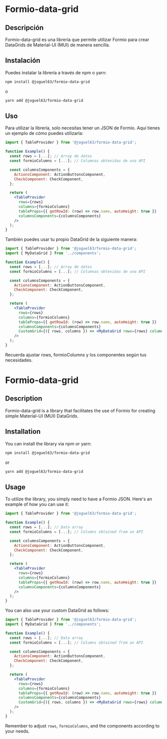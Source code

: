# Formio-data-grid

## Descripción

Formio-data-grid es una librería que permite utilizar Formio para crear DataGrids de Material-UI (MUI) de manera sencilla.

## Instalación

Puedes instalar la librería a través de npm o yarn:

```bash
npm install @joguel63/formio-data-grid
```

o

```bash
yarn add @joguel63/formio-data-grid
```

## Uso

Para utilizar la librería, solo necesitas tener un JSON de Formio. Aquí tienes un ejemplo de cómo puedes utilizarla:

```jsx
import { TableProvider } from '@joguel63/formio-data-grid';

function Example() {
  const rows = [...]; // Array de datos
  const formioColumns = [...]; // Columnas obtenidas de una API

  const columnsComponents = {
    ActionsComponent: ActionButtonsComponent,
    CheckComponent: CheckComponent,
  };

  return (
    <TableProvider
      rows={rows}
      columns={formioColumns}
      tableProps={{ getRowId: (row) => row.name, autoHeight: true }}
      columnsComponents={columnsComponents}
    />
  );
}
```

También puedes usar tu propio DataGrid de la siguiente manera:

```jsx
import { TableProvider } from '@joguel63/formio-data-grid';
import { MyDataGrid } from '../components';

function Example() {
  const rows = [...]; // Array de datos
  const formioColumns = [...]; // Columnas obtenidas de una API

  const columnsComponents = {
    ActionsComponent: ActionButtonsComponent,
    CheckComponent: CheckComponent,
  };

  return (
    <TableProvider
      rows={rows}
      columns={formioColumns}
      tableProps={{ getRowId: (row) => row.name, autoHeight: true }}
      columnsComponents={columnsComponents}
      CustomGrid={({ rows, columns }) => <MyDataGrid rows={rows} columns={columns} disableHeaderCheckbox={true} />}
    />
  );
}
```

Recuerda ajustar rows, formioColumns y los componentes según tus necesidades.


# Formio-data-grid

## Description

Formio-data-grid is a library that facilitates the use of Formio for creating simple Material-UI (MUI) DataGrids.

## Installation

You can install the library via npm or yarn:

```bash
npm install @joguel63/formio-data-grid
```

or

```bash
yarn add @joguel63/formio-data-grid
```

## Usage

To utilize the library, you simply need to have a Formio JSON. Here's an example of how you can use it:

```jsx
import { TableProvider } from '@joguel63/formio-data-grid';

function Example() {
  const rows = [...]; // Data array
  const formioColumns = [...]; // Columns obtained from an API

  const columnsComponents = {
    ActionsComponent: ActionButtonsComponent,
    CheckComponent: CheckComponent,
  };

  return (
    <TableProvider
      rows={rows}
      columns={formioColumns}
      tableProps={{ getRowId: (row) => row.name, autoHeight: true }}
      columnsComponents={columnsComponents}
    />
  );
}
```

You can also use your custom DataGrid as follows:

```jsx
import { TableProvider } from '@joguel63/formio-data-grid';
import { MyDataGrid } from '../components';

function Example() {
  const rows = [...]; // Data array
  const formioColumns = [...]; // Columns obtained from an API

  const columnsComponents = {
    ActionsComponent: ActionButtonsComponent,
    CheckComponent: CheckComponent,
  };

  return (
    <TableProvider
      rows={rows}
      columns={formioColumns}
      tableProps={{ getRowId: (row) => row.name, autoHeight: true }}
      columnsComponents={columnsComponents}
      CustomGrid={({ rows, columns }) => <MyDataGrid rows={rows} columns={columns} disableHeaderCheckbox={true} />}
    />
  );
}
```

Remember to adjust `rows`, `formioColumns`, and the components according to your needs.
```
